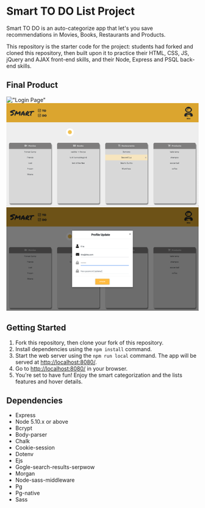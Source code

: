 # Smart TO DO List Project

Smart TO DO is an auto-categorize app that let's you save recommendations in Movies, Books, Restaurants and Products.

This repository is the starter code for the project: students had forked and cloned this repository, then built upon it to practice their HTML, CSS, JS, jQuery and AJAX front-end skills, and their Node, Express and PSQL back-end skills.

## Final Product

!["Login Page"](./public/docs/Login_Page.png)
!["User Main Page"](./public/docs/User_Mainpage.png)
!["Update Profile page"](./public/docs/Update_Profile.png)



## Getting Started

1. Fork this repository, then clone your fork of this repository.
2. Install dependencies using the `npm install` command.
3. Start the web server using the `npm run local` command. The app will be served at <http://localhost:8080/>.
4. Go to <http://localhost:8080/> in your browser.
5. You're set to have fun! Enjoy the smart categorization and the lists features and hover details.

## Dependencies

- Express
- Node 5.10.x or above
- Bcrypt
- Body-parser
- Chalk
- Cookie-session
- Dotenv
- Ejs
- Gogle-search-results-serpwow
- Morgan
- Node-sass-middleware
- Pg
- Pg-native
- Sass
